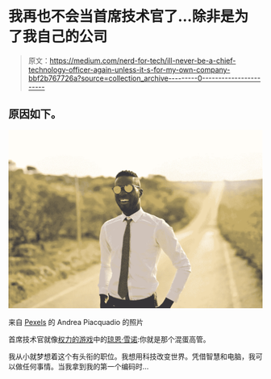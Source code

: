 # 我再也不会当首席技术官了…除非是为了我自己的公司

> 原文：<https://medium.com/nerd-for-tech/ill-never-be-a-chief-technology-officer-again-unless-it-s-for-my-own-company-bbf2b767726a?source=collection_archive---------0----------------------->

## 原因如下。

![](img/81db1140401e12a3b03d20714a7bb23b.png)

来自 [Pexels](https://www.pexels.com/photo/happy-man-in-formal-wear-and-glasses-in-countryside-3764571/?utm_content=attributionCopyText&utm_medium=referral&utm_source=pexels) 的 Andrea Piacquadio 的照片

首席技术官就像[权力的游戏](https://en.wikipedia.org/wiki/Game_of_Thrones)中的[琼恩·雪诺](https://gameofthrones.fandom.com/wiki/Jon_Snow):你就是那个混蛋高管。

我从小就梦想着这个有头衔的职位。我想用科技改变世界。凭借智慧和电脑，我可以做任何事情。当我拿到我的第一个编码时…